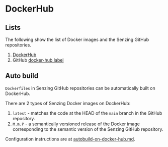 # DockerHub

## Lists

The following show the list of Docker images and the Senzing GitHub repositories.

1. [DockerHub](https://hub.docker.com/u/senzing)
1. GitHub [docker-hub label](https://github.com/search?q=org%3ASenzing%20topic%3Adocker-hub&type=repositories)

## Auto build

`Dockerfiles` in Senzing GitHub repositories can be automatically built on DockerHub.

There are 2 types of Senzing Docker images on DockerHub:

1. `latest` - matches the code at the HEAD of the `main` branch in the GitHub repository.
1. `M.m.P` - a semantically versioned release of the Docker image corresponding to the semantic version of the Senzing GitHub repository.

Configuration instructions are at
[autobuild-on-docker-hub.md](https://github.com/Senzing/knowledge-base/blob/main/HOWTO/autobuild-on-docker-hub.md).
